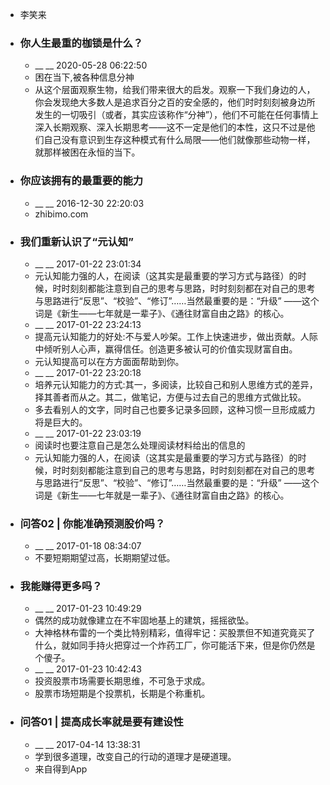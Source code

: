 - 李笑来
- ### 你人生最重的枷锁是什么？
    - __ __ 2020-05-28 06:22:50
    - 困在当下,被各种信息分神
    - 从这个层面观察生物，给我们带来很大的启发。观察一下我们身边的人，你会发现绝大多数人是追求百分之百的安全感的，他们时时刻刻被身边所发生的一切吸引（或者，其实应该称作“分神”），他们不可能在任何事情上深入长期观察、深入长期思考——这不一定是他们的本性，这只不过是他们自己没有意识到生存这种模式有什么局限——他们就像那些动物一样，就那样被困在永恒的当下。
- ### 你应该拥有的最重要的能力
    - __ __ 2016-12-30 22:20:03
    - zhibimo.com
- ### 我们重新认识了“元认知”
    - __ __ 2017-01-22 23:01:34
    - 元认知能力强的人，在阅读（这其实是最重要的学习方式与路径）的时候，时时刻刻都能注意到自己的思考与思路，时时刻刻都在对自己的思考与思路进行“反思”、“校验”、“修订”……当然最重要的是：“升级” ——这个词是《新生——七年就是一辈子》、《通往财富自由之路》的核心。
    - __ __ 2017-01-22 23:24:13
    - 提高元认知能力的好处:不与爱人吵架。工作上快速进步，做出贡献。人际中倾听别人心声，赢得信任。创造更多被认可的价值实现财富自由。
    - 元认知提高可以在方方面面帮助到你。
    - __ __ 2017-01-22 23:20:18
    - 培养元认知能力的方式:其一，多阅读，比较自己和别人思维方式的差异，择其善者而从之。其二，做笔记，方便与过去自己的思维方式做比较。
    - 多去看别人的文字，同时自己也要多记录多回顾，这种习惯一旦形成威力将是巨大的。
    - __ __ 2017-01-22 23:03:19
    - 阅读时也要注意自己是怎么处理阅读材料给出的信息的
    - 元认知能力强的人，在阅读（这其实是最重要的学习方式与路径）的时候，时时刻刻都能注意到自己的思考与思路，时时刻刻都在对自己的思考与思路进行“反思”、“校验”、“修订”……当然最重要的是：“升级” ——这个词是《新生——七年就是一辈子》、《通往财富自由之路》的核心。
- ### 问答02 | 你能准确预测股价吗？
    - __ __ 2017-01-18 08:34:07
    - 不要短期期望过高，长期期望过低。
- ### 我能赚得更多吗？
    - __ __ 2017-01-23 10:49:29
    - 偶然的成功就像建立在不牢固地基上的建筑，摇摇欲坠。
    - 大神格林布雷的一个类比特别精彩，值得牢记：买股票但不知道究竟买了什么，就如同手持火把穿过一个炸药工厂，你可能活下来，但是你仍然是个傻子。
    - __ __ 2017-01-23 10:42:43
    - 投资股票市场需要长期思维，不可急于求成。
    - 股票市场短期是个投票机，长期是个称重机。
- ### 问答01 | 提高成长率就是要有建设性
    - __ __ 2017-04-14 13:38:31
    - 学到很多道理，改变自己的行动的道理才是硬道理。
    - 来自得到App
